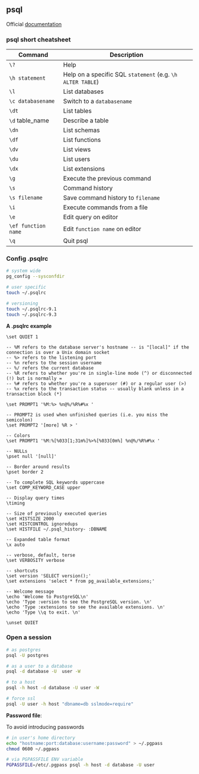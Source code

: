 ## psql

Official [documentation](https://www.postgresql.org/docs/10/app-psql.html)

### psql short cheatsheet

| Command | Description |
| - | - |
| `\?` | Help |
| `\h statement` | Help on a specific SQL `statement` (e.g. `\h ALTER TABLE`) |
| `\l` | List databases |
| `\c databasename`| Switch to a `databasename` |
| `\dt` | List tables |
| `\d` table_name | Describe a table |
| `\dn` | List schemas |
| `\df` | List functions |
| `\dv` | List views |
| `\du` | List users |
| `\dx` | List extensions |
| `\g` | Execute the previous command |
| `\s` | Command history |
| `\s filename` | Save command history to `filename` |
| `\i` | Execute commands from a file |
| `\e` | Edit query on editor |
| `\ef function name` | Edit `function name` on editor |
| `\q` | Quit psql |

### Config .psqlrc

```bash
# system wide
pg_config --sysconfdir
```

```bash
# user specific
touch ~/.psqlrc
```

```bash
# versioning
touch ~/.psqlrc-9.1
touch ~/.psqlrc-9.3
```

**A .psqlrc example**

```
\set QUIET 1

-- %M refers to the database server's hostname -- is "[local]" if the connection is over a Unix domain socket
-- %> refers to the listening port
-- %n refers to the session username
-- %/ refers the current database
-- %R refers to whether you're in single-line mode (^) or disconnected (!) but is normally =
-- %# refers to whether you're a superuser (#) or a regular user (>)
-- %x refers to the transaction status -- usually blank unless in a transaction block (*)

\set PROMPT1 '%M:%> %n@%/%R%#%x '

-- PROMPT2 is used when unfinished queries (i.e. you miss the semicolon)
\set PROMPT2 '[more] %R > '

-- Colors
\set PROMPT1 '%M:%[%033[1;31m%]%>%[%033[0m%] %n@%/%R%#%x '

-- NULLs
\pset null '[null]'

-- Border around results
\pset border 2

-- To complete SQL keywords uppercase
\set COMP_KEYWORD_CASE upper

-- Display query times
\timing

-- Size of previously executed queries
\set HISTSIZE 2000
\set HISTCONTROL ignoredups
\set HISTFILE ~/.psql_history- :DBNAME

-- Expanded table format
\x auto

-- verbose, default, terse
\set VERBOSITY verbose

-- shortcuts
\set version 'SELECT version();'
\set extensions 'select * from pg_available_extensions;'

-- Welcome message
\echo 'Welcome to PostgreSQL\n'
\echo 'Type :version to see the PostgreSQL version. \n'
\echo 'Type :extensions to see the available extensions. \n'
\echo 'Type \\q to exit. \n'

\unset QUIET
```

### Open a session

```bash
# as postgres
psql -U postgres
```

```bash
# as a user to a database
psql -d database -U  user -W
```

```bash
# to a host
psql -h host -d database -U user -W
```

```bash
# force ssl
psql -U user -h host "dbname=db sslmode=require"
```

**Password file**:

To avoid introducing passwords

```bash
# in user's home directory
echo "hostname:port:database:username:password" > ~/.pgpass
chmod 0600 ~/.pgpass
```

```bash
# via PGPASSFILE ENV variable
PGPASSFILE=/etc/.pgpass psql -h host -d database -U user
```
